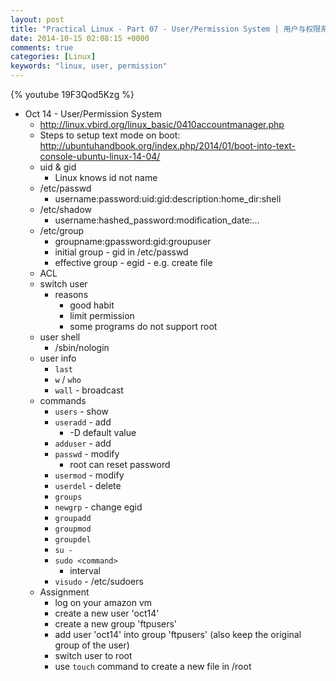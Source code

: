 ```yaml
---
layout: post
title: "Practical Linux - Part 07 - User/Permission System | 用户与权限系统"
date: 2014-10-15 02:08:15 +0000
comments: true
categories: [Linux]
keywords: "linux, user, permission"
---
```

{% youtube 19F3Qod5Kzg %}
<!-- more -->
- Oct 14 - User/Permission System
  - http://linux.vbird.org/linux_basic/0410accountmanager.php
  - Steps to setup text mode on boot: http://ubuntuhandbook.org/index.php/2014/01/boot-into-text-console-ubuntu-linux-14-04/
  - uid & gid
    - Linux knows id not name
  - /etc/passwd
    - username:password:uid:gid:description:home_dir:shell
  - /etc/shadow
    - username:hashed_password:modification_date:...
  - /etc/group
    - groupname:gpassword:gid:groupuser
    - initial group - gid in /etc/passwd
    - effective group - egid - e.g. create file
  - ACL
  - switch user
    - reasons
      - good habit
      - limit permission
      - some programs do not support root
  - user shell
    - /sbin/nologin
  - user info
    - `last`
    - `w` / `who`
    - `wall` - broadcast
  - commands
    - `users` - show
    - `useradd` - add
      - -D default value
    - `adduser` - add
    - `passwd` - modify
      - root can reset password
    - `usermod` - modify
    - `userdel` - delete
    - `groups`
    - `newgrp` - change egid
    - `groupadd`
    - `groupmod`
    - `groupdel`
    - `su -`
    - `sudo <command>`
      - interval
    - `visudo` - /etc/sudoers
  - Assignment
    - log on your amazon vm
    - create a new user 'oct14'
    - create a new group 'ftpusers'
    - add user 'oct14' into group 'ftpusers' (also keep the original group of the user)
    - switch user to root
    - use `touch` command to create a new file in /root